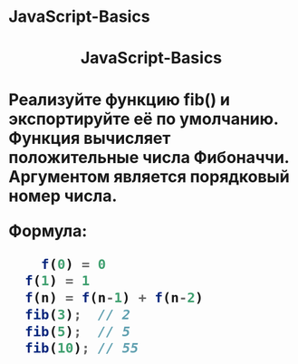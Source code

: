 # JavaScript-Basics
<h1 align="center">JavaScript-Basics</a><h1>
Реализуйте функцию fib() и экспортируйте её по умолчанию. Функция вычисляет положительные числа Фибоначчи. Аргументом является порядковый номер числа.

Формула:
```js
    f(0) = 0
  f(1) = 1
  f(n) = f(n-1) + f(n-2)
  fib(3);  // 2
  fib(5);  // 5
  fib(10); // 55
```

